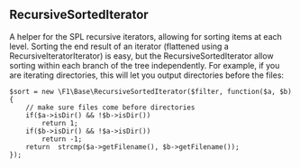 ## RecursiveSortedIterator

A helper for the SPL recursive iterators, allowing for sorting items at each level.
Sorting the end result of an iterator (flattened using a RecursiveIteratorIterator) is easy, but the 
RecursiveSortedIterator allow sorting within each branch of the tree independently.
For example, if you are iterating directories, this will let you output directories before the files:
    
    
    $sort = new \F1\Base\RecursiveSortedIterator($filter, function($a, $b) {
        // make sure files come before directories
        if($a->isDir() && !$b->isDir())
            return 1;
        if($b->isDir() && !$a->isDir())
            return -1;
        return  strcmp($a->getFilename(), $b->getFilename());
    });